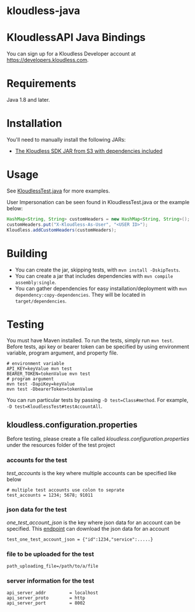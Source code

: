 kloudless-java
==============
# KloudlessAPI Java Bindings

You can sign up for a Kloudless Developer account at https://developers.kloudless.com.

Requirements
============

Java 1.8 and later.

Installation
============

You'll need to manually install the following JARs:

* [The Kloudless SDK JAR from S3 with dependencies included](https://s3-us-west-2.amazonaws.com/kloudless-static-assets/p/platform/sdk/kloudless-java-0.1.6.jar)

Usage
=====

See [KloudlessTest.java](https://github.com/Kloudless/kloudless-java/blob/master/test/com/kloudless/KloudlessTest.java)
for more examples.

User Impersonation can be seen found in KloudlessTest.java or the example below:

```java
HashMap<String, String> customHeaders = new HashMap<String, String>();
customHeaders.put("X-Kloudless-As-User", "<USER ID>");
Kloudless.addCustomHeaders(customHeaders);
```

Building
==========

* You can create the jar, skipping tests, with `mvn install -DskipTests`.
* You can create a jar that includes dependencies with `mvn compile assembly:single`.
* You can gather dependencies for easy installation/deployment with `mvn dependency:copy-dependencies`.
  They will be located in `target/dependencies`.

Testing
=======
You must have Maven installed. To run the tests, simply run `mvn test`.
Before tests, api key or bearer token can be specified by using environment 
variable, program argument, and property file. 
```
# environment variable
API_KEY=keyValue mvn test
BEARER_TOKEN=tokenValue mvn test
# program argument
mvn test -DapiKey=keyValue
mvn test -DbearerToken=tokenValue
```
You can run particular tests by passing `-D test=Class#method`.
For example, `-D test=KloudlessTest#testAccountAll`.

## kloudless.configuration.properties
Before testing, please create a file called *kloudless.configuration.properties* under 
the resources folder of the test project
### accounts for the test
_test_accounts_ is the key where multiple accounts can be specified like below
```
# multiple test accounts use colon to seprate
test_accounts = 1234; 5678; 91011
```
### json data for the test
_one_test_account_json_ is the key where json data for an account can be specified.
This [endpoint](https://developers.kloudless.com/docs/v1/authentication#accounts-retrieve-an-account)
can download the json data for an account
```
test_one_test_account_json = {"id":1234,"service":.....}
```
### file to be uploaded for the test
```
path_uploading_file=/path/to/a/file
```
### server information for the test
```
api_server_addr         = localhost 
api_server_proto        = http
api_server_port         = 8002 
```
